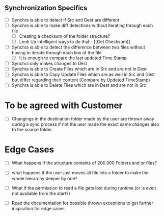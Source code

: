 ## Synchronization Specifics

- [ ] Synchra is able to detect if Src and Dest are different
- [ ] Synchra is able to make diff detections without iterating through each file
	- [ ] Creating a checksum of the folder structure?
	- [ ] Look Up intelligent ways to do that - [[Get Checksum]]
- [ ] Synchra is able to detect the difference between two files without having to iterate through each line of the file
	- [ ] It is enough to compare the last updated Time Stamp

- [ ] Synchra only makes changes to Dest
- [ ] Synchra is able to Create Files which are in Src and are not in Dest
- [ ] Synchra is able to Copy Update Files which are as well in Src and Dest but differ regarding their content (Compare by Updated TimeStamp)
- [ ] Synchra is able to Delete Files which are in Dest and are not in Src

# To be agreed with Customer

- [ ] Changings in the destination folder made by the user are thrown away during a sync process if not the user made the exact same changes also to the source folder.

# Edge Cases
- [ ] What happens if the structure contains of 200.000 Folders and or files?
- [ ] what happens if the user just moves all file into a folder to make the whole hierarchy deeper by one?
- [ ] What if the permission to read a file gets lost during runtime (or is even not available from the start?)

- [ ] Read the documentation for possible thrown exceptions to get further inspiration for edge cases